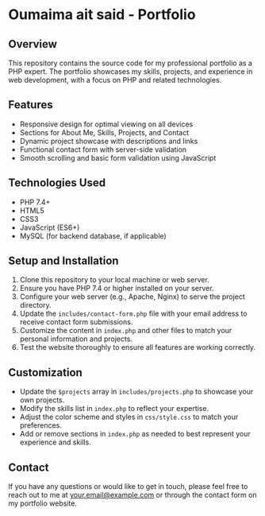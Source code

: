 # Oumaima ait said -  Portfolio

## Overview

This repository contains the source code for my professional portfolio as a PHP expert. The portfolio showcases my skills, projects, and experience in web development, with a focus on PHP and related technologies.

## Features

- Responsive design for optimal viewing on all devices
- Sections for About Me, Skills, Projects, and Contact
- Dynamic project showcase with descriptions and links
- Functional contact form with server-side validation
- Smooth scrolling and basic form validation using JavaScript

## Technologies Used

- PHP 7.4+
- HTML5
- CSS3
- JavaScript (ES6+)
- MySQL (for backend database, if applicable)

## Setup and Installation

1. Clone this repository to your local machine or web server.
2. Ensure you have PHP 7.4 or higher installed on your server.
3. Configure your web server (e.g., Apache, Nginx) to serve the project directory.
4. Update the `includes/contact-form.php` file with your email address to receive contact form submissions.
5. Customize the content in `index.php` and other files to match your personal information and projects.
6. Test the website thoroughly to ensure all features are working correctly.

## Customization

- Update the `$projects` array in `includes/projects.php` to showcase your own projects.
- Modify the skills list in `index.php` to reflect your expertise.
- Adjust the color scheme and styles in `css/style.css` to match your preferences.
- Add or remove sections in `index.php` as needed to best represent your experience and skills.

## Contact

If you have any questions or would like to get in touch, please feel free to reach out to me at [your.email@example.com](mailto:oumaimaaitsaid.dev@gmail.com) or through the contact form on my portfolio website.

